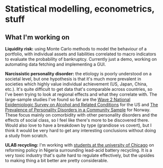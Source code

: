 # Statistical modelling, econometrics, stuff

## What I'm working on

**Liquidity risk:** using Monte Carlo methods to model the behaviour of a portfolio, with individual assets and liabilities correlated to macro indicators to evaluate the probability of bankruptcy. Currently just a demo, working on automating data fetching and implementing a GUI.

**Narcissistic personality disorder:** the etiology is poorly understood on a societal level, but one hypothesis is that it's much more prevalent in societies which highly value individual achievement (US, Japan, China, etc.). It's quite difficult to get data that's comparable across countries, so I've been trying to look at regional effects and what they correlate with. The large-sample studies I've found so far are the [Wave 2 National Epidemiologic Survey on Alcohol and Related Conditions](https://pubmed.ncbi.nlm.nih.gov/18557663/) for the US and [The Prevalence of Personality Disorders in a Community Sample](https://pubmed.ncbi.nlm.nih.gov/11386989/) for Norway. These focus mainly on comorbidity with other personality disorders and the effects of social class, so I feel like there's more to be discovered there. Would also love to have a breakdown by type (grandiose vs covert), but I think it would be very hard to get any interesting conclusions without doing a study from scratch.

**ULAB recycling:** I'm working with [students at the university of Chicago](https://leadbatteries.substack.com/) on reforming policy in Nigeria surrounding lead-acid battery recycling. It is a very toxic industry that's quite hard to regulate effectively, but the upsides to making thing a bit better are pretty considerable.

